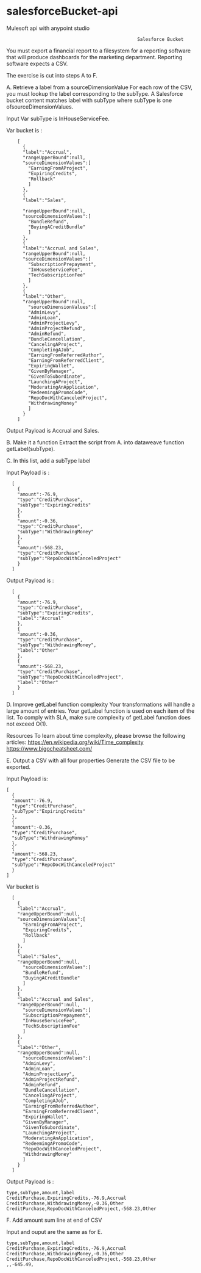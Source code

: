 # salesforceBucket-api
Mulesoft api with anypoint studio


                                                    Salesforce Bucket

You must export a financial report to a filesystem for a reporting software that will produce dashboards for the marketing department.
Reporting software expects a CSV.

The exercise is cut into steps A to F.

A. Retrieve a label from a sourceDimensionValue
  For each row of the CSV, you must lookup the label corresponding to the subType.
  A Salesforce bucket content matches label with subType where subType is one ofsourceDimensionValues.

Input
Var subType is InHouseServiceFee.

Var bucket is :

        [
          {
          "label":"Accrual",
          "rangeUpperBound":null,
          "sourceDimensionValues":[
            "EarningFromAProject",
            "ExpiringCredits",
            "Rollback"
            ]
          },
          {
          "label":"Sales",

          "rangeUpperBound":null,
          "sourceDimensionValues":[
            "BundleRefund",
            "BuyingACreditBundle"
            ]
          },
          {
          "label":"Accrual and Sales",
          "rangeUpperBound":null,
          "sourceDimensionValues":[
            "SubscriptionPrepayment",
            "InHouseServiceFee",
            "TechSubscriptionFee"
            ]
          },
          {
          "label":"Other",
          "rangeUpperBound":null,
            "sourceDimensionValues":[
            "AdminLevy",
            "AdminLoan",
            "AdminProjectLevy",
            "AdminProjectRefund",
            "AdminRefund",
            "BundleCancellation",
            "CancelingAProject",
            "CompletingAJob",
            "EarningFromReferredAuthor",
            "EarningFromReferredClient",
            "ExpiringWallet",
            "GivenByManager",
            "GivenToSubordinate",
            "LaunchingAProject",
            "ModeratingAnApplication",
            "RedeemingAPromoCode",
            "RepoDocWithCanceledProject",
            "WithdrawingMoney"
            ]
          }
        ]

Output
Payload is Accrual and Sales.

B. Make it a function
Extract the script from A. into dataweave function getLabel(subType).

C. In this list, add a subType label

Input
Payload is :

      [
        {
        "amount":-76.9,
        "type":"CreditPurchase",
        "subType":"ExpiringCredits"
        },
        {
        "amount":-0.36,
        "type":"CreditPurchase",
        "subType":"WithdrawingMoney"
        },
        {
        "amount":-568.23,
        "type":"CreditPurchase",
        "subType":"RepoDocWithCanceledProject"
        }
      ]

Output
Payload is :

      [
        {
        "amount":-76.9,
        "type":"CreditPurchase",
        "subType":"ExpiringCredits",
        "label":"Accrual"
        },
        {
        "amount":-0.36,
        "type":"CreditPurchase",
        "subType":"WithdrawingMoney",
        "label":"Other"
        },
        {
        "amount":-568.23,
        "type":"CreditPurchase",
        "subType":"RepoDocWithCanceledProject",
        "label":"Other"
        }
      ]

D. Improve getLabel function complexity
Your transformations will handle a large amount of entries. Your getLabel function is used on each item of the list. To comply with SLA, make
sure complexity of getLabel function does not exceed O(1).

Resources
To learn about time complexity, please browse the following articles:
https://en.wikipedia.org/wiki/Time_complexity
https://www.bigocheatsheet.com/

E. Output a CSV with all four properties
Generate the CSV file to be exported.

Input
Payload is: 

    [
      {
      "amount":-76.9,
      "type":"CreditPurchase",
      "subType":"ExpiringCredits"
      },
      {
      "amount":-0.36,
      "type":"CreditPurchase",
      "subType":"WithdrawingMoney"
      },
      {
      "amount":-568.23,
      "type":"CreditPurchase",
      "subType":"RepoDocWithCanceledProject"
      }
    ]

Var bucket is

      [
        {
        "label":"Accrual",
        "rangeUpperBound":null,
        "sourceDimensionValues":[
          "EarningFromAProject",
          "ExpiringCredits",
          "Rollback"
          ]
        },
        {
        "label":"Sales",
        "rangeUpperBound":null,
          "sourceDimensionValues":[
          "BundleRefund",
          "BuyingACreditBundle"
          ]
        },
        {
        "label":"Accrual and Sales",
        "rangeUpperBound":null,
          "sourceDimensionValues":[
          "SubscriptionPrepayment",
          "InHouseServiceFee",
          "TechSubscriptionFee"
          ]
        },
        {
        "label":"Other",
        "rangeUpperBound":null,
          "sourceDimensionValues":[
          "AdminLevy",
          "AdminLoan",
          "AdminProjectLevy",
          "AdminProjectRefund",
          "AdminRefund",
          "BundleCancellation",
          "CancelingAProject",
          "CompletingAJob",
          "EarningFromReferredAuthor",
          "EarningFromReferredClient",
          "ExpiringWallet",
          "GivenByManager",
          "GivenToSubordinate",
          "LaunchingAProject",
          "ModeratingAnApplication",
          "RedeemingAPromoCode",
          "RepoDocWithCanceledProject",
          "WithdrawingMoney"
          ]
        }
      ]

Output
Payload is :

    type,subType,amount,label
    CreditPurchase,ExpiringCredits,-76.9,Accrual
    CreditPurchase,WithdrawingMoney,-0.36,Other
    CreditPurchase,RepoDocWithCanceledProject,-568.23,Other

F. Add amount sum line at end of CSV

Input and ouput are the same as for E.

    type,subType,amount,label
    CreditPurchase,ExpiringCredits,-76.9,Accrual
    CreditPurchase,WithdrawingMoney,-0.36,Other
    CreditPurchase,RepoDocWithCanceledProject,-568.23,Other
    ,,-645.49,
